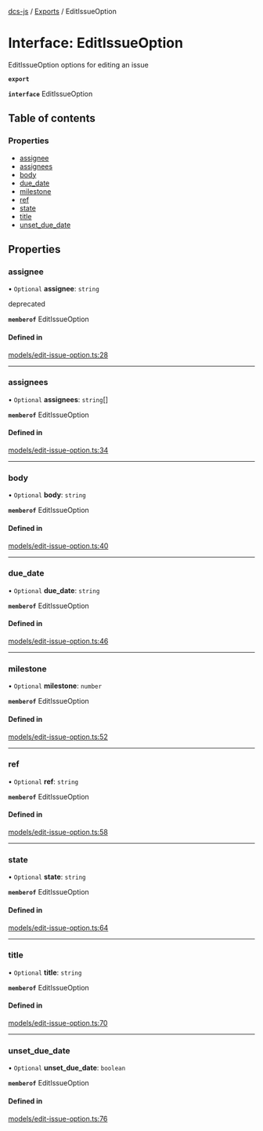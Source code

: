[dcs-js](../README.md) / [Exports](../modules.md) / EditIssueOption

# Interface: EditIssueOption

EditIssueOption options for editing an issue

**`export`**

**`interface`** EditIssueOption

## Table of contents

### Properties

- [assignee](EditIssueOption.md#assignee)
- [assignees](EditIssueOption.md#assignees)
- [body](EditIssueOption.md#body)
- [due\_date](EditIssueOption.md#due_date)
- [milestone](EditIssueOption.md#milestone)
- [ref](EditIssueOption.md#ref)
- [state](EditIssueOption.md#state)
- [title](EditIssueOption.md#title)
- [unset\_due\_date](EditIssueOption.md#unset_due_date)

## Properties

### <a id="assignee" name="assignee"></a> assignee

• `Optional` **assignee**: `string`

deprecated

**`memberof`** EditIssueOption

#### Defined in

[models/edit-issue-option.ts:28](https://github.com/unfoldingWord/dcs-js/blob/b29eb7a/models/edit-issue-option.ts#L28)

___

### <a id="assignees" name="assignees"></a> assignees

• `Optional` **assignees**: `string`[]

**`memberof`** EditIssueOption

#### Defined in

[models/edit-issue-option.ts:34](https://github.com/unfoldingWord/dcs-js/blob/b29eb7a/models/edit-issue-option.ts#L34)

___

### <a id="body" name="body"></a> body

• `Optional` **body**: `string`

**`memberof`** EditIssueOption

#### Defined in

[models/edit-issue-option.ts:40](https://github.com/unfoldingWord/dcs-js/blob/b29eb7a/models/edit-issue-option.ts#L40)

___

### <a id="due_date" name="due_date"></a> due\_date

• `Optional` **due\_date**: `string`

**`memberof`** EditIssueOption

#### Defined in

[models/edit-issue-option.ts:46](https://github.com/unfoldingWord/dcs-js/blob/b29eb7a/models/edit-issue-option.ts#L46)

___

### <a id="milestone" name="milestone"></a> milestone

• `Optional` **milestone**: `number`

**`memberof`** EditIssueOption

#### Defined in

[models/edit-issue-option.ts:52](https://github.com/unfoldingWord/dcs-js/blob/b29eb7a/models/edit-issue-option.ts#L52)

___

### <a id="ref" name="ref"></a> ref

• `Optional` **ref**: `string`

**`memberof`** EditIssueOption

#### Defined in

[models/edit-issue-option.ts:58](https://github.com/unfoldingWord/dcs-js/blob/b29eb7a/models/edit-issue-option.ts#L58)

___

### <a id="state" name="state"></a> state

• `Optional` **state**: `string`

**`memberof`** EditIssueOption

#### Defined in

[models/edit-issue-option.ts:64](https://github.com/unfoldingWord/dcs-js/blob/b29eb7a/models/edit-issue-option.ts#L64)

___

### <a id="title" name="title"></a> title

• `Optional` **title**: `string`

**`memberof`** EditIssueOption

#### Defined in

[models/edit-issue-option.ts:70](https://github.com/unfoldingWord/dcs-js/blob/b29eb7a/models/edit-issue-option.ts#L70)

___

### <a id="unset_due_date" name="unset_due_date"></a> unset\_due\_date

• `Optional` **unset\_due\_date**: `boolean`

**`memberof`** EditIssueOption

#### Defined in

[models/edit-issue-option.ts:76](https://github.com/unfoldingWord/dcs-js/blob/b29eb7a/models/edit-issue-option.ts#L76)
